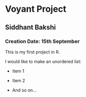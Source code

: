 # Voyant Project
## Siddhant Bakshi
### Creation Date: 15th September 

This is my first project in R. 

I would like to make an unordered list:

- Item 1

- Item 2 

- And so on...